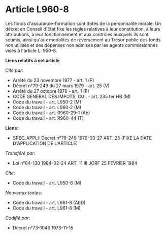 # Article L960-8

Les fonds d'assurance-formation sont dotés de la personnalité morale. Un décret en Conseil d'Etat fixe les règles relatives à
leur constitution, à leurs attributions, à leur fonctionnement et aux contrôles auxquels ils sont soumis, ainsi qu'aux
modalités de reversement au Trésor public des fonds non utilisés et des dépenses non admises par les agents commissionnés
visés à l'article L. 950-8.

**Liens relatifs à cet article**

_Cité par_:

  - Arrêté du 23 novembre 1977 - art. 1 (P)
  - Décret n°79-249 du 27 mars 1979 - art. 25 (V)
  - Arrêté du 27 octobre 1978 - art. 1 (P)
  - CODE GENERAL DES IMPOTS, CGI. - art. 235 ter HB (M)
  - Code du travail - art. L950-2 (M)
  - Code du travail - art. L960-2 (M)
  - Code du travail - art. R960-29-1 (Ab)
  - Code du travail - art. R960-44 (T)

**Liens**:

  - SPEC_APPLI: Décret n°79-249 1979-03-27 ART. 25 (FIXE LA DATE D'APPLICATION DE L'ARTICLE)

_Transféré par_:

  - Loi n°84-130 1984-02-24 ART. 11 III JORF 25 FEVRIER 1984

_Cite_:

  - Code du travail - art. L950-8 (M)

_Nouveaux textes_:

  - Code du travail - art. L961-8 (AbD)
  - Code du travail - art. L961-8 (M)

_Codifié par_:

  - Décret n°73-1046 1973-11-15
